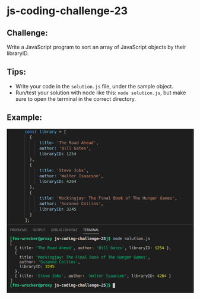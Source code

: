 # js-coding-challenge-23

## Challenge:
Write a JavaScript program to sort an array of JavaScript objects by their libraryID.
## Tips:
- Write your code in the ```solution.js``` file, under the sample object.
- Run/test your solution with node like this: ```node solution.js```, but make sure to open the terminal in the correct directory.

## Example:
![Example](example.png)